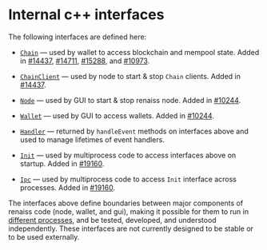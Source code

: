 # Internal c++ interfaces

The following interfaces are defined here:

* [`Chain`](chain.h) — used by wallet to access blockchain and mempool state. Added in [#14437](https://github.com/renaiss/renaiss/pull/14437), [#14711](https://github.com/renaiss/renaiss/pull/14711), [#15288](https://github.com/renaiss/renaiss/pull/15288), and [#10973](https://github.com/renaiss/renaiss/pull/10973).

* [`ChainClient`](chain.h) — used by node to start & stop `Chain` clients. Added in [#14437](https://github.com/renaiss/renaiss/pull/14437).

* [`Node`](node.h) — used by GUI to start & stop renaiss node. Added in [#10244](https://github.com/renaiss/renaiss/pull/10244).

* [`Wallet`](wallet.h) — used by GUI to access wallets. Added in [#10244](https://github.com/renaiss/renaiss/pull/10244).

* [`Handler`](handler.h) — returned by `handleEvent` methods on interfaces above and used to manage lifetimes of event handlers.

* [`Init`](init.h) — used by multiprocess code to access interfaces above on startup. Added in [#19160](https://github.com/renaiss/renaiss/pull/19160).

* [`Ipc`](ipc.h) — used by multiprocess code to access `Init` interface across processes. Added in [#19160](https://github.com/renaiss/renaiss/pull/19160).

The interfaces above define boundaries between major components of renaiss code (node, wallet, and gui), making it possible for them to run in [different processes](../../doc/multiprocess.md), and be tested, developed, and understood independently. These interfaces are not currently designed to be stable or to be used externally.
